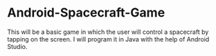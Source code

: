 # Android-Spacecraft-Game
This will be a basic game in which the user will control a spacecraft by tapping on the screen. I will program it in Java with the help of Android Studio.

